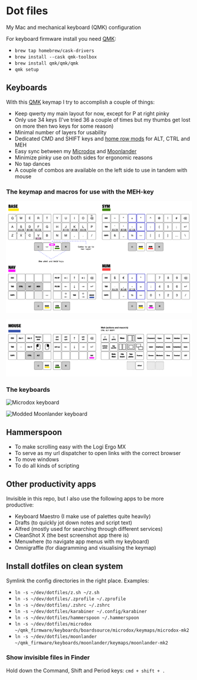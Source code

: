 # Dot files

My Mac and mechanical keyboard (QMK) configuration

For keyboard firmware install you need [QMK](https://beta.docs.qmk.fm):

- `brew tap homebrew/cask-drivers`
- `brew install --cask qmk-toolbox`
- `brew install qmk/qmk/qmk`
- `qmk setup`

## Keyboards

With this [QMK](https://beta.docs.qmk.fm) keymap I try to accomplish a couple of things:

- Keep qwerty my main layout for now, except for P at right pinky
- Only use 34 keys (I've tried 36 a couple of times but my thumbs get lost on more then two keys for some reason)
- Minimal number of layers for usability
- Dedicated CMD and SHIFT keys and [home row mods](https://precondition.github.io/home-row-mods) for ALT, CTRL and MEH
- Easy sync between my [Microdox](https://boardsource.xyz/store/5f2e7e4a2902de7151494f92) and [Moonlander](https://www.zsa.io/moonlander/)
- Minimize pinky use on both sides for ergonomic reasons
- No tap dances
- A couple of combos are available on the left side to use in tandem with mouse

### The keymap and macros for use with the MEH-key

![Keymap microdox](./hammerspoon/keyboard/keymap.png?raw=true)

![Mehmap](./hammerspoon/keyboard/mehmap.png?raw=true)

### The keyboards

![Microdox keyboard](./assets/microdox.png?raw=true)

![Modded Moonlander keyboard](./assets/moonlander.png?raw=true)

## Hammerspoon

- To make scrolling easy with the Logi Ergo MX
- To serve as my url dispatcher to open links with the correct browser
- To move windows
- To do all kinds of scripting

## Other productivity apps

Invisible in this repo, but I also use the following apps to be more productive:

- Keyboard Maestro (I make use of palettes quite heavily)
- Drafts (to quickly jot down notes and script text)
- Alfred (mostly used for searching through different services)
- CleanShot X (the best screenshot app there is)
- Menuwhere (to navigate app menus with my keyboard)
- Omnigraffle (for diagramming and visualising the keymap)

## Install dotfiles on clean system

Symlink the config directories in the right place. Examples:

- `ln -s ~/dev/dotfiles/z.sh ~/z.sh`
- `ln -s ~/dev/dotfiles/.zprofile ~/.zprofile`
- `ln -s ~/dev/dotfiles/.zshrc ~/.zshrc`
- `ln -s ~/dev/dotfiles/karabiner ~/.config/karabiner`
- `ln -s ~/dev/dotfiles/hammerspoon ~/.hammerspoon`
- `ln -s ~/dev/dotfiles/microdox ~/qmk_firmware/keyboards/boardsource/microdox/keymaps/microdox-mk2`
- `ln -s ~/dev/dotfiles/moonlander ~/qmk_firmware/keyboards/moonlander/keymaps/moonlander-mk2`

### Show invisible files in Finder

Hold down the Command, Shift and Period keys: `cmd + shift + .`
